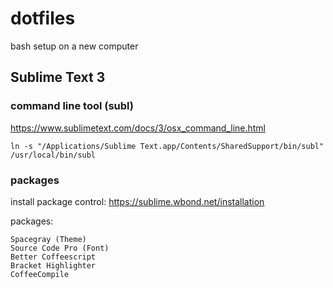dotfiles
========

bash setup on a new computer

## Sublime Text 3

### command line tool (subl)
https://www.sublimetext.com/docs/3/osx_command_line.html
```
ln -s "/Applications/Sublime Text.app/Contents/SharedSupport/bin/subl" /usr/local/bin/subl
```

### packages
install package control:
https://sublime.wbond.net/installation

packages:
```
Spacegray (Theme)
Source Code Pro (Font)
Better Coffeescript
Bracket Highlighter
CoffeeCompile
```
